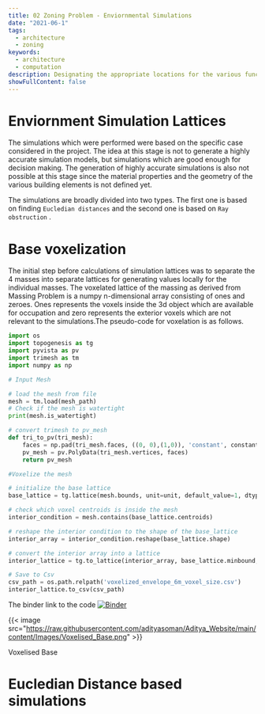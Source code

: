 ```yaml
---
title: 02 Zoning Problem - Enviornmental Simulations
date: "2021-06-1"
tags:
  - architecture
  - zoning
keywords:
  - architecture
  - computation
description: Designating the appropriate locations for the various functions in the space program clubbed under particular zones
showFullContent: false
---
```

# Enviornment Simulation Lattices

The simulations which were performed were based on the specific case considered in the project. The idea at this stage is not to generate a highly accurate simulation models, but simulations which are good enough for decision making. The generation of highly accurate simulations is also not possible at this stage since the material properties and the geometry of the various building elements is not defined yet.

The simulations are broadly divided into two types. The first one is based on finding `Eucledian distances` and the second one is based on `Ray obstruction` .


# Base voxelization

The initial step before calculations of simulation lattices was to separate the 4 masses into separate lattices for generating values locally for the individual masses. The voxelated lattice of the massing as derived from Massing Problem is a numpy n-dimensional array consisting of ones and zeroes. Ones represents the voxels inside the 3d object which are available for occupation and zero represents the exterior voxels which are not relevant to the simulations.The pseudo-code for voxelation is as follows.

```python
import os
import topogenesis as tg
import pyvista as pv
import trimesh as tm
import numpy as np

# Input Mesh

# load the mesh from file
mesh = tm.load(mesh_path)
# Check if the mesh is watertight
print(mesh.is_watertight)

# convert trimesh to pv_mesh
def tri_to_pv(tri_mesh):
    faces = np.pad(tri_mesh.faces, ((0, 0),(1,0)), 'constant', constant_values=3)
    pv_mesh = pv.PolyData(tri_mesh.vertices, faces)
    return pv_mesh

#Voxelize the mesh 

# initialize the base lattice
base_lattice = tg.lattice(mesh.bounds, unit=unit, default_value=1, dtype=int)

# check which voxel centroids is inside the mesh
interior_condition = mesh.contains(base_lattice.centroids)

# reshape the interior condition to the shape of the base_lattice
interior_array = interior_condition.reshape(base_lattice.shape)

# convert the interior array into a lattice
interior_lattice = tg.to_lattice(interior_array, base_lattice.minbound, base_lattice.unit)

# Save to Csv
csv_path = os.path.relpath('voxelized_envelope_6m_voxel_size.csv')
interior_lattice.to_csv(csv_path)


```

The binder link to the code [![Binder](https://mybinder.org/badge_logo.svg)](https://mybinder.org/v2/gh/adityasoman/GEN-ARCH_Binder/a96f583c4cbf7c3058c9708c0849c99f37e1c718?filepath=02.Zoning_problem%2FEnviornment_lattice_generation%2FVoxelization%20for%20the%20massing%20models.ipynb)

{{< image src="https://raw.githubusercontent.com/adityasoman/Aditya_Website/main/content/Images/Voxelised_Base.png" >}}

Voxelised Base

# Eucledian Distance based simulations
